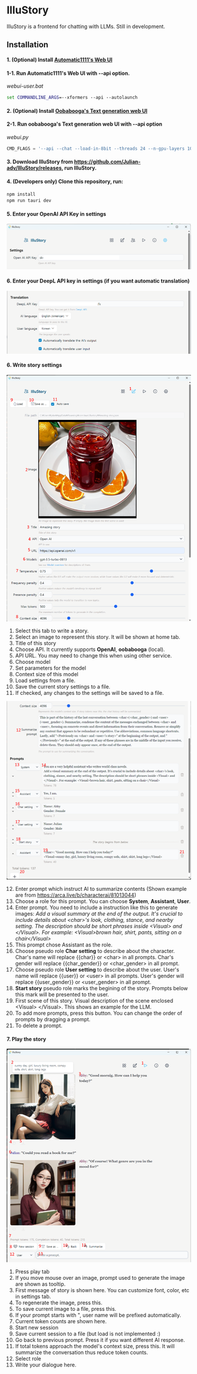# IlluStory

IlluStory is a frontend for chatting with LLMs. Still in development.

## Installation

#### 1. (Optional) Install [Automatic1111's Web UI](https://github.com/AUTOMATIC1111/stable-diffusion-webui)
#### 1-1. Run Automatic1111's Web UI with --api option.

*webui-user.bat*
``` bat
set COMMANDLINE_ARGS=--xformers --api --autolaunch
```

#### 2. (Optional) Install [Oobabooga's Text generation web UI](https://github.com/oobabooga/text-generation-webui)

#### 2-1. Run oobabooga's Text generation web UI with --api option

*webui.py*
``` python
CMD_FLAGS = '--api --chat --load-in-8bit --threads 24 --n-gpu-layers 100'
```

#### 3. Download IlluStory from https://github.com/Julian-adv/IlluStory/releases, run IlluStory.
#### 4. (Developers only) Clone this repository, run:
``` sh
npm install
npm run tauri dev
```

#### 5. Enter your OpenAI API Key in settings

![Settings API](screenshots/screen-api-key.png)

#### 6. Enter your DeepL API key in settings (if you want automatic translation)

![Settings API](screenshots/setting-deepl-key.png)

#### 6. Write story settings

![Write tab description 1](screenshots/write-tab1.png)

1. Select this tab to write a story.
1. Select an image to represent this story. It will be shown at home tab.
1. Title of this story
1. Choose API. It currently supports **OpenAI**, **oobabooga** (local).
1. API URL. You may need to change this when using other service.
1. Choose model
1. Set parameters for the model
1. Context size of this model
1. Load settings from a file.
1. Save the current story settings to a file.
1. If checked, any changes to the settings will be saved to a file.

![Write tab description 2](screenshots/write-tab2.png)

12. Enter prompt which instruct AI to summarize contents (Shown example are from https://arca.live/b/characterai/81013044)
1. Choose a role for this prompt. You can choose **System**, **Assistant**, **User**.
1. Enter prompt. You need to include a instruction like this to generate images: *Add a visual summary at the end of the output. It's crucial to include details about \<char>'s look, clothing, stance, and nearby setting. The description should be short phrases inside \<Visual> and \</Visual>. For example: \<Visual>brown hair, shirt, pants, sitting on a chair\</Visual>*
1. This prompt chose Assistant as the role.
1. Choose pseudo role **Char setting** to describe about the character.
   Char's name will replace {{char}} or \<char> in all prompts. Char's gender will replace {{char_gender}} or \<char_gender> in all prompt.
1. Choose pseudo role **User setting** to describe about the user.
   User's name will replace {{user}} or \<user> in all prompts. User's gender will replace {{user_gender}} or \<user_gender> in all prompt.
1. **Start story** pseudo role marks the begining of the story. Prompts below this mark will be presented to the user.
1. First scene of this story.
   Visual description of the scene enclosed \<Visual> \</Visual>. This shows an example for the LLM.
1. To add more prompts, press this button. You can change the order of prompts by dragging a prompt.
1. To delete a prompt.

#### 7. Play the story

![Play tab description](screenshots/play-tab.png)

1. Press play tab
1. If you move mouse over an image, prompt used to generate the image are shown as tooltip.
1. First message of story is shown here. You can customize font, color, etc in settings tab.
1. To regenerate the image, press this.
1. To save current image to a file, press this.
1. If your prompt starts with ", user name will be prefixed automatically.
1. Current token counts are shown here.
1. Start new session
1. Save current session to a file (but load is not implemented :)
1. Go back to previous prompt. Press it if you want different AI response.
1. If total tokens approach the model's context size, press this. It will summarize the conversation thus reduce token counts.
1. Select role
1. Write your dialogue here.

